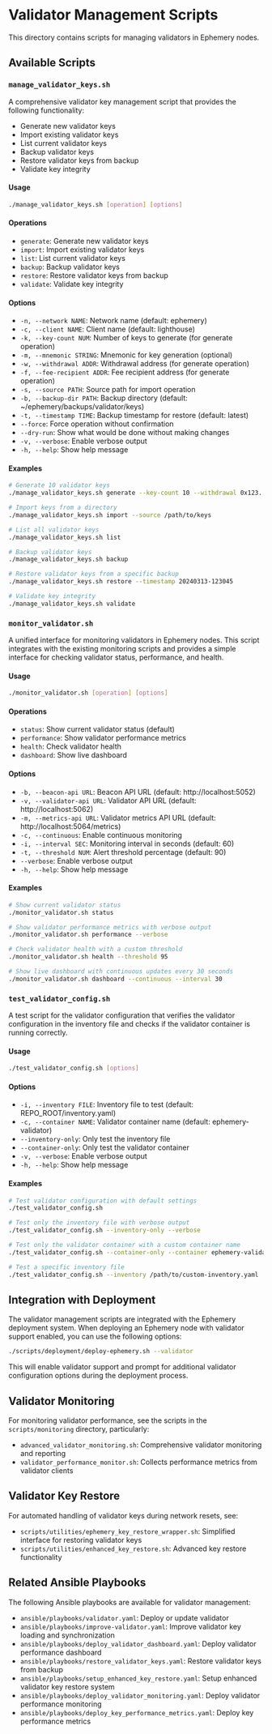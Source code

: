 # Validator Management Scripts

This directory contains scripts for managing validators in Ephemery nodes.

## Available Scripts

### `manage_validator_keys.sh`

A comprehensive validator key management script that provides the following functionality:

- Generate new validator keys
- Import existing validator keys
- List current validator keys
- Backup validator keys
- Restore validator keys from backup
- Validate key integrity

#### Usage

```bash
./manage_validator_keys.sh [operation] [options]
```

#### Operations

- `generate`: Generate new validator keys
- `import`: Import existing validator keys
- `list`: List current validator keys
- `backup`: Backup validator keys
- `restore`: Restore validator keys from backup
- `validate`: Validate key integrity

#### Options

- `-n, --network NAME`: Network name (default: ephemery)
- `-c, --client NAME`: Client name (default: lighthouse)
- `-k, --key-count NUM`: Number of keys to generate (for generate operation)
- `-m, --mnemonic STRING`: Mnemonic for key generation (optional)
- `-w, --withdrawal ADDR`: Withdrawal address (for generate operation)
- `-f, --fee-recipient ADDR`: Fee recipient address (for generate operation)
- `-s, --source PATH`: Source path for import operation
- `-b, --backup-dir PATH`: Backup directory (default: ~/ephemery/backups/validator/keys)
- `-t, --timestamp TIME`: Backup timestamp for restore (default: latest)
- `--force`: Force operation without confirmation
- `--dry-run`: Show what would be done without making changes
- `-v, --verbose`: Enable verbose output
- `-h, --help`: Show help message

#### Examples

```bash
# Generate 10 validator keys
./manage_validator_keys.sh generate --key-count 10 --withdrawal 0x123...

# Import keys from a directory
./manage_validator_keys.sh import --source /path/to/keys

# List all validator keys
./manage_validator_keys.sh list

# Backup validator keys
./manage_validator_keys.sh backup

# Restore validator keys from a specific backup
./manage_validator_keys.sh restore --timestamp 20240313-123045

# Validate key integrity
./manage_validator_keys.sh validate
```

### `monitor_validator.sh`

A unified interface for monitoring validators in Ephemery nodes. This script integrates with the existing monitoring scripts and provides a simple interface for checking validator status, performance, and health.

#### Usage

```bash
./monitor_validator.sh [operation] [options]
```

#### Operations

- `status`: Show current validator status (default)
- `performance`: Show validator performance metrics
- `health`: Check validator health
- `dashboard`: Show live dashboard

#### Options

- `-b, --beacon-api URL`: Beacon API URL (default: http://localhost:5052)
- `-v, --validator-api URL`: Validator API URL (default: http://localhost:5062)
- `-m, --metrics-api URL`: Validator metrics API URL (default: http://localhost:5064/metrics)
- `-c, --continuous`: Enable continuous monitoring
- `-i, --interval SEC`: Monitoring interval in seconds (default: 60)
- `-t, --threshold NUM`: Alert threshold percentage (default: 90)
- `--verbose`: Enable verbose output
- `-h, --help`: Show help message

#### Examples

```bash
# Show current validator status
./monitor_validator.sh status

# Show validator performance metrics with verbose output
./monitor_validator.sh performance --verbose

# Check validator health with a custom threshold
./monitor_validator.sh health --threshold 95

# Show live dashboard with continuous updates every 30 seconds
./monitor_validator.sh dashboard --continuous --interval 30
```

### `test_validator_config.sh`

A test script for the validator configuration that verifies the validator configuration in the inventory file and checks if the validator container is running correctly.

#### Usage

```bash
./test_validator_config.sh [options]
```

#### Options

- `-i, --inventory FILE`: Inventory file to test (default: REPO_ROOT/inventory.yaml)
- `-c, --container NAME`: Validator container name (default: ephemery-validator)
- `--inventory-only`: Only test the inventory file
- `--container-only`: Only test the validator container
- `-v, --verbose`: Enable verbose output
- `-h, --help`: Show help message

#### Examples

```bash
# Test validator configuration with default settings
./test_validator_config.sh

# Test only the inventory file with verbose output
./test_validator_config.sh --inventory-only --verbose

# Test only the validator container with a custom container name
./test_validator_config.sh --container-only --container ephemery-validator-lighthouse

# Test a specific inventory file
./test_validator_config.sh --inventory /path/to/custom-inventory.yaml
```

## Integration with Deployment

The validator management scripts are integrated with the Ephemery deployment system. When deploying an Ephemery node with validator support enabled, you can use the following options:

```bash
./scripts/deployment/deploy-ephemery.sh --validator
```

This will enable validator support and prompt for additional validator configuration options during the deployment process.

## Validator Monitoring

For monitoring validator performance, see the scripts in the `scripts/monitoring` directory, particularly:

- `advanced_validator_monitoring.sh`: Comprehensive validator monitoring and reporting
- `validator_performance_monitor.sh`: Collects performance metrics from validator clients

## Validator Key Restore

For automated handling of validator keys during network resets, see:

- `scripts/utilities/ephemery_key_restore_wrapper.sh`: Simplified interface for restoring validator keys
- `scripts/utilities/enhanced_key_restore.sh`: Advanced key restore functionality

## Related Ansible Playbooks

The following Ansible playbooks are available for validator management:

- `ansible/playbooks/validator.yaml`: Deploy or update validator
- `ansible/playbooks/improve-validator.yaml`: Improve validator key loading and synchronization
- `ansible/playbooks/deploy_validator_dashboard.yaml`: Deploy validator performance dashboard
- `ansible/playbooks/restore_validator_keys.yaml`: Restore validator keys from backup
- `ansible/playbooks/setup_enhanced_key_restore.yaml`: Setup enhanced validator key restore system
- `ansible/playbooks/deploy_validator_monitoring.yaml`: Deploy validator performance monitoring
- `ansible/playbooks/deploy_key_performance_metrics.yaml`: Deploy key performance metrics 